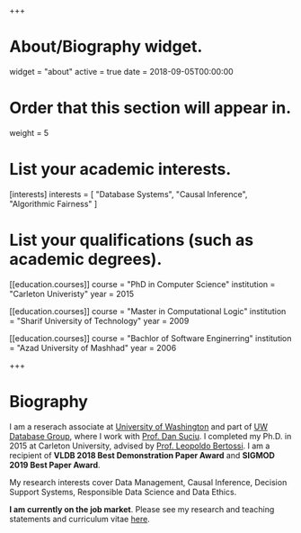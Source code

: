 +++
# About/Biography widget.
widget = "about"
active = true
date = 2018-09-05T00:00:00

# Order that this section will appear in.
weight = 5

# List your academic interests.
[interests]
  interests = [
    "Database Systems",
    "Causal Inference",
    "Algorithmic Fairness"
  ]

# List your qualifications (such as academic degrees).
[[education.courses]]
  course = "PhD in Computer Science"
  institution = "Carleton Univeristy"
  year = 2015

[[education.courses]] 
  course = "Master in Computational Logic"
  institution = "Sharif University of Technology"
  year = 2009


[[education.courses]] 
  course = "Bachlor of Software Enginerring"
  institution = "Azad University of Mashhad"
  year = 2006
 
+++

# Biography

I am a reserach associate at [University of Washington](https://www.washington.edu/) and part of [UW Database Group](http://db.cs.washington.edu/), where I work with [Prof. Dan Suciu](https://homes.cs.washington.edu/~suciu/). I completed my Ph.D. in 2015 at  Carleton University, advised by [Prof. Leopoldo Bertossi](http://people.scs.carleton.ca/~bertossi/). I am a recipient of **VLDB 2018 Best Demonstration Paper Award** and **SIGMOD 2019 Best Paper Award**. 


My research interests cover Data Management, Causal Inference, Decision Support Systems, Responsible Data Science and Data Ethics.

**I am currently on the job market**. Please see my research and teaching statements and curriculum vitae [here](https://drive.google.com/open?id=1Vc6zZx5dV1mDt0mzuwxHfh_W20pU2oOs).